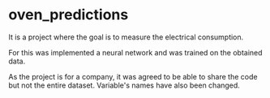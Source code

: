 # oven_predictions

It is a project where the goal is to measure the electrical consumption.

For this was implemented a neural network and was trained on the obtained data.

As the project is for a company, it was agreed to be able to share the code but not the entire dataset. Variable's names have also been changed.
